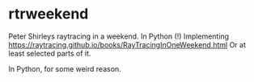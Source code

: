 # rtrweekend
Peter Shirleys raytracing in a weekend. In Python (!)
Implementing https://raytracing.github.io/books/RayTracingInOneWeekend.html
Or at least selected parts of it.

In Python, for some weird reason.
